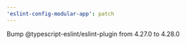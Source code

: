```yaml
---
'eslint-config-modular-app': patch
---
```


Bump @typescript-eslint/eslint-plugin from 4.27.0 to 4.28.0
